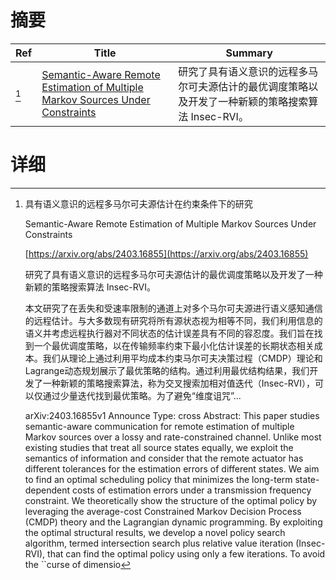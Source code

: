# 摘要

| Ref | Title | Summary |
| --- | --- | --- |
| [^1] | [Semantic-Aware Remote Estimation of Multiple Markov Sources Under Constraints](https://arxiv.org/abs/2403.16855) | 研究了具有语义意识的远程多马尔可夫源估计的最优调度策略以及开发了一种新颖的策略搜索算法 Insec-RVI。 |

# 详细

[^1]: 具有语义意识的远程多马尔可夫源估计在约束条件下的研究

    Semantic-Aware Remote Estimation of Multiple Markov Sources Under Constraints

    [https://arxiv.org/abs/2403.16855](https://arxiv.org/abs/2403.16855)

    研究了具有语义意识的远程多马尔可夫源估计的最优调度策略以及开发了一种新颖的策略搜索算法 Insec-RVI。

    

    本文研究了在丢失和受速率限制的通道上对多个马尔可夫源进行语义感知通信的远程估计。与大多数现有研究将所有源状态视为相等不同，我们利用信息的语义并考虑远程执行器对不同状态的估计误差具有不同的容忍度。我们旨在找到一个最优调度策略，以在传输频率约束下最小化估计误差的长期状态相关成本。我们从理论上通过利用平均成本约束马尔可夫决策过程（CMDP）理论和Lagrange动态规划展示了最优策略的结构。通过利用最优结构结果，我们开发了一种新颖的策略搜索算法，称为交叉搜索加相对值迭代（Insec-RVI），可以仅通过少量迭代找到最优策略。为了避免“维度诅咒”...

    arXiv:2403.16855v1 Announce Type: cross  Abstract: This paper studies semantic-aware communication for remote estimation of multiple Markov sources over a lossy and rate-constrained channel. Unlike most existing studies that treat all source states equally, we exploit the semantics of information and consider that the remote actuator has different tolerances for the estimation errors of different states. We aim to find an optimal scheduling policy that minimizes the long-term state-dependent costs of estimation errors under a transmission frequency constraint. We theoretically show the structure of the optimal policy by leveraging the average-cost Constrained Markov Decision Process (CMDP) theory and the Lagrangian dynamic programming. By exploiting the optimal structural results, we develop a novel policy search algorithm, termed intersection search plus relative value iteration (Insec-RVI), that can find the optimal policy using only a few iterations. To avoid the ``curse of dimensio
    

